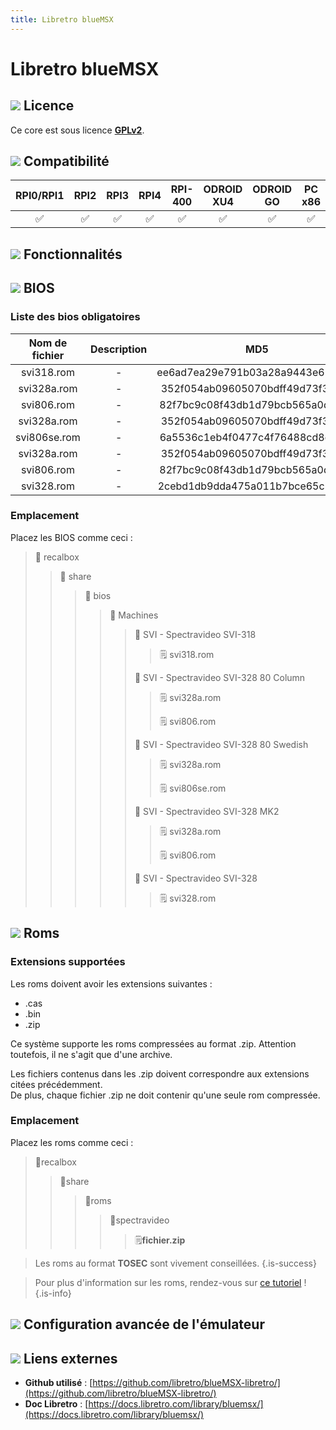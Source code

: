```yaml
---
title: Libretro blueMSX
---
```


# Libretro blueMSX



## ![](/migration-images/emulateurs/ordinosaures/spectravideo-sv-318/gerald-g-parchment-background-or-border-5.svg) Licence

Ce core est sous licence [**GPLv2**](https://github.com/libretro/blueMSX-libretro/blob/master/license.txt).

## ![](/migration-images/emulateurs/ordinosaures/spectravideo-sv-318/compatibility.png) Compatibilité

| RPI0/RPI1 | RPI2 | RPI3 | RPI4 | RPI-400 | ODROID XU4 | ODROID GO | PC x86 | PC X86\_64 |
| :---: | :---: | :---: | :---: | :---: | :---: | :---: | :---: | :---: |
| ✅ | ✅ | ✅ | ✅ | ✅ | ✅ | ✅ | ✅ | ✅ |

## ![](/migration-images/emulateurs/ordinosaures/spectravideo-sv-318/cogwheel-145804_640.png) Fonctionnalités



## ![](/migration-images/emulateurs/ordinosaures/spectravideo-sv-318/tqfp32.svg) BIOS

### Liste des bios obligatoires

| **Nom de fichier** | Description | MD5 | Fourni |
| :---: | :---: | :---: | :---: |
| svi318.rom | - | ee6ad7ea29e791b03a28a9443e622648 | ✅ |
| svi328a.rom | - | 352f054ab09605070bdff49d73f335cc | ✅ |
| svi806.rom | - | 82f7bc9c08f43db1d79bcb565a0de12b | ✅ |
| svi328a.rom | - | 352f054ab09605070bdff49d73f335cc | ✅ |
| svi806se.rom | - | 6a5536c1eb4f0477c4f76488cd8ca3ad | ✅ |
| svi328a.rom | - | 352f054ab09605070bdff49d73f335cc | ✅ |
| svi806.rom | - | 82f7bc9c08f43db1d79bcb565a0de12b | ✅ |
| svi328.rom | - | 2cebd1db9dda475a011b7bce65c984a2 | ✅ |

### Emplacement

Placez les BIOS comme ceci :

> 📁 recalbox
>
> > 📁 share
> >
> > > 📁 bios
> > >
> > > > 📁 Machines
> > > >
> > > > > 📁 SVI - Spectravideo SVI-318
> > > > >
> > > > > > 🗒 svi318.rom
> > > > >
> > > > > 📁 SVI - Spectravideo SVI-328 80 Column
> > > > >
> > > > > > 🗒 svi328a.rom
> > > > > >
> > > > > > 🗒 svi806.rom
> > > > >
> > > > > 📁 SVI - Spectravideo SVI-328 80 Swedish
> > > > >
> > > > > > 🗒 svi328a.rom
> > > > > >
> > > > > > 🗒 svi806se.rom
> > > > >
> > > > > 📁 SVI - Spectravideo SVI-328 MK2
> > > > >
> > > > > > 🗒 svi328a.rom
> > > > > >
> > > > > > 🗒 svi806.rom
> > > > >
> > > > > 📁 SVI - Spectravideo SVI-328
> > > > >
> > > > > > 🗒 svi328.rom

## ![](/migration-images/emulateurs/ordinosaures/spectravideo-sv-318/rom-30098_640.png) Roms

### **Extensions supportées**

Les roms doivent avoir les extensions suivantes :

* .cas
* .bin
* .zip

Ce système supporte les roms compressées au format .zip. Attention toutefois, il ne s'agit que d'une archive.

Les fichiers contenus dans les .zip doivent correspondre aux extensions citées précédemment.  
De plus, chaque fichier .zip ne doit contenir qu'une seule rom compressée.

### **Emplacement**

Placez les roms comme ceci : 

> 📁recalbox
>
> > 📁share
> >
> > > 📁roms
> > >
> > > > 📁spectravideo
> > > >
> > > > > 🗒**fichier.zip**


>Les roms au format **TOSEC** sont vivement conseillées.
{.is-success}


>Pour plus d'information sur les roms, rendez-vous sur [ce tutoriel](/fr/tutoriels/jeux/generalite/les-roms-et-les-isos) !
{.is-info}

## ![](/migration-images/emulateurs/ordinosaures/spectravideo-sv-318/hammer-28636_640.png) Configuration avancée de l'émulateur



## ![](/migration-images/emulateurs/ordinosaures/spectravideo-sv-318/kisspng-web-development-world-wide-web-computer-icons-webs-world-wide-web-icon-png-5ab05c24477216.4540070115215073642927.png) Liens externes

* **Github utilisé** : [https://github.com/libretro/blueMSX-libretro/](https://github.com/libretro/blueMSX-libretro/)
* **Doc Libretro** : [https://docs.libretro.com/library/bluemsx/](https://docs.libretro.com/library/bluemsx/)

